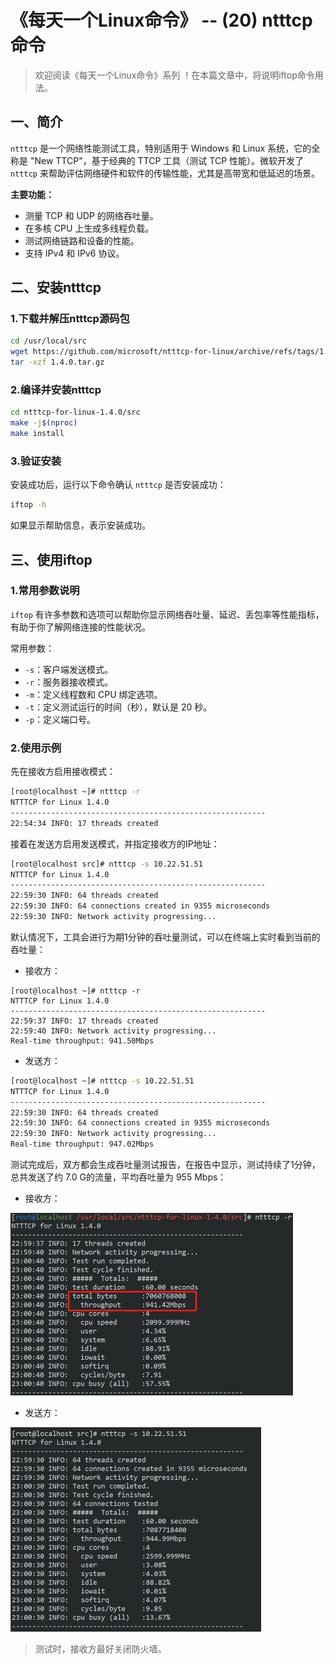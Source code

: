 # 《每天一个Linux命令》 -- (20) ntttcp命令



> 欢迎阅读《每天一个Linux命令》系列 ！在本篇文章中，将说明iftop命令用法。

## 一、简介

`ntttcp` 是一个网络性能测试工具，特别适用于 Windows 和 Linux 系统，它的全称是 "New TTCP"，基于经典的 TTCP 工具（测试 TCP 性能）。微软开发了 `ntttcp` 来帮助评估网络硬件和软件的传输性能，尤其是高带宽和低延迟的场景。

**主要功能：**

- 测量 TCP 和 UDP 的网络吞吐量。
- 在多核 CPU 上生成多线程负载。
- 测试网络链路和设备的性能。
- 支持 IPv4 和 IPv6 协议。



## 二、安装ntttcp

### 1.下载并解压ntttcp源码包

```bash
cd /usr/local/src
wget https://github.com/microsoft/ntttcp-for-linux/archive/refs/tags/1.4.0.tar.gz
tar -xzf 1.4.0.tar.gz
```

### 2.编译并安装ntttcp

```bash
cd ntttcp-for-linux-1.4.0/src
make -j$(nproc)
make install
```

### 3.验证安装

安装成功后，运行以下命令确认 `ntttcp` 是否安装成功：

```bash
iftop -h
```
如果显示帮助信息，表示安装成功。



## 三、使用iftop

### 1.常用参数说明

`iftop` 有许多参数和选项可以帮助你显示网络吞吐量、延迟、丢包率等性能指标，有助于你了解网络连接的性能状况。

常用参数：

- `-s`：客户端发送模式。
- `-r`：服务器接收模式。
- `-m`：定义线程数和 CPU 绑定选项。
- `-t`：定义测试运行的时间（秒），默认是 20 秒。
- `-p`：定义端口号。

### 2.使用示例

先在接收方启用接收模式：

```bash
[root@localhost ~]# ntttcp -r
NTTTCP for Linux 1.4.0
---------------------------------------------------------
22:54:34 INFO: 17 threads created
```

接着在发送方启用发送模式，并指定接收方的IP地址：

```bash
[root@localhost src]# ntttcp -s 10.22.51.51
NTTTCP for Linux 1.4.0
---------------------------------------------------------
22:59:30 INFO: 64 threads created
22:59:30 INFO: 64 connections created in 9355 microseconds
22:59:30 INFO: Network activity progressing...
```

默认情况下，工具会进行为期1分钟的吞吐量测试，可以在终端上实时看到当前的吞吐量：

- 接收方：

```
[root@localhost ~]# ntttcp -r
NTTTCP for Linux 1.4.0
---------------------------------------------------------
22:59:37 INFO: 17 threads created
22:59:40 INFO: Network activity progressing...
Real-time throughput: 941.50Mbps
```

- 发送方：

```bash
[root@localhost ~]# ntttcp -s 10.22.51.51
NTTTCP for Linux 1.4.0
---------------------------------------------------------
22:59:30 INFO: 64 threads created
22:59:30 INFO: 64 connections created in 9355 microseconds
22:59:30 INFO: Network activity progressing...
Real-time throughput: 947.02Mbps
```

测试完成后，双方都会生成吞吐量测试报告，在报告中显示，测试持续了1分钟，总共发送了约 7.0 G的流量，平均吞吐量为 955 Mbps：

- 接收方：

<img src="https://raw.githubusercontent.com/zyx3721/Picbed/main/blog-images/2024/10/13/eeaa9a84eee15f4da5bdf53fa74be67c-image-20241013230337181-029806.png" alt="image-20241013230337181" style="zoom:50%;" />

- 发送方：

<img src="https://raw.githubusercontent.com/zyx3721/Picbed/main/blog-images/2024/10/13/33af525b57cdf3e199abafd1b23af98a-image-20241013230301107-b60ece.png" alt="image-20241013230301107" style="zoom:50%;" />

> 测试时，接收方最好关闭防火墙。
